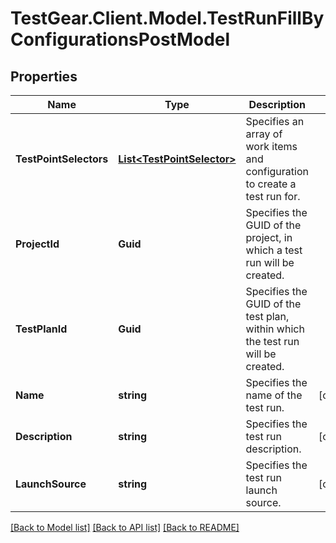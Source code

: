 # TestGear.Client.Model.TestRunFillByConfigurationsPostModel

## Properties

Name | Type | Description | Notes
------------ | ------------- | ------------- | -------------
**TestPointSelectors** | [**List&lt;TestPointSelector&gt;**](TestPointSelector.md) | Specifies an array of work items and configuration to create a test run for. | 
**ProjectId** | **Guid** | Specifies the GUID of the project, in which a test run will be created. | 
**TestPlanId** | **Guid** | Specifies the GUID of the test plan, within which the test run will be created. | 
**Name** | **string** | Specifies the name of the test run. | [optional] 
**Description** | **string** | Specifies the test run description. | [optional] 
**LaunchSource** | **string** | Specifies the test run launch source. | [optional] 

[[Back to Model list]](../README.md#documentation-for-models) [[Back to API list]](../README.md#documentation-for-api-endpoints) [[Back to README]](../README.md)

